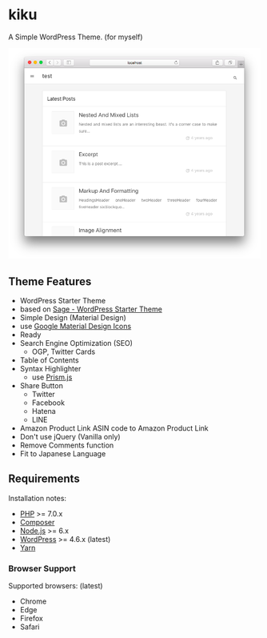 kiku
==
A Simple WordPress Theme. (for myself)

![Theme kiku screenshot](screenshot.png)

## Theme Features
* WordPress Starter Theme
 * based on [Sage - WordPress Starter Theme](https://roots.io/sage/)
* Simple Design (Material Design)
 * use [Google Material Design Icons](https://github.com/google/material-design-icons)
* Ready
 * Search Engine Optimization (SEO)
    * OGP, Twitter Cards
 * Table of Contents
 * Syntax Highlighter
    * use [Prism.js](http://prismjs.com/)
 * Share Button
    * Twitter
    * Facebook
    * Hatena
    * LINE
 * Amazon Product Link
    ASIN code to Amazon Product Link
* Don't use jQuery (Vanilla only)
* Remove Comments function
* Fit to Japanese Language

## Requirements
Installation notes:
* [PHP](http://php.net/manual/en/install.php) >= 7.0.x
* [Composer](https://getcomposer.org/download/)
* [Node.js](http://nodejs.org/) >= 6.x
* [WordPress](https://wordpress.org/) >= 4.6.x (latest)
* [Yarn](https://yarnpkg.com/en/docs/install)

### Browser Support
Supported browsers: (latest)
* Chrome
* Edge
* Firefox
* Safari
